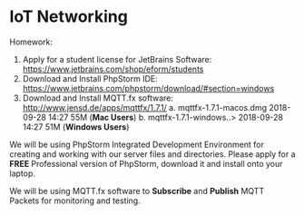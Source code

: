 # IoT Networking

Homework:
1. Apply for a student license for JetBrains Software: https://www.jetbrains.com/shop/eform/students
2. Download and Install PhpStorm IDE: https://www.jetbrains.com/phpstorm/download/#section=windows
3. Download and Install MQTT.fx software: http://www.jensd.de/apps/mqttfx/1.7.1/
   a. mqttfx-1.7.1-macos.dmg  2018-09-28 14:27   55M  (**Mac Users**)
   b. mqttfx-1.7.1-windows..> 2018-09-28 14:27   51M  (**Windows Users**)

We will be using PhpStorm Integrated Development Environment for creating and working with our server files and directories. Please apply for a **FREE** Professional version of PhpStorm, download it and install onto your laptop.

We will be using MQTT.fx software to **Subscribe** and **Publish** MQTT Packets for monitoring and testing.
